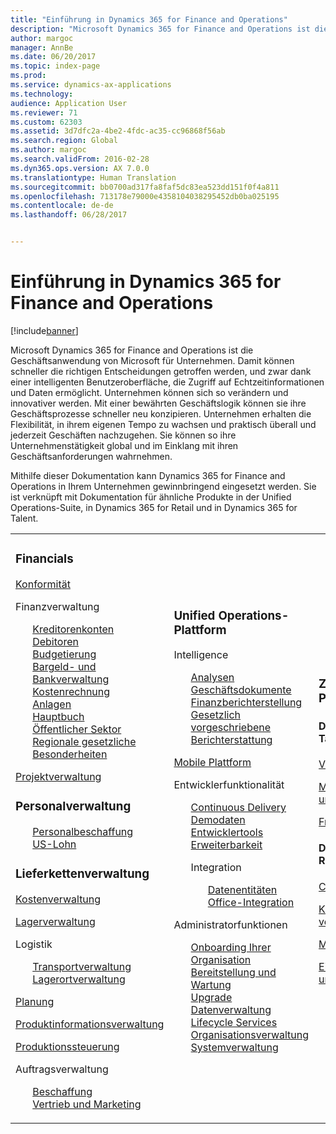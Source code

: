 ```yaml
---
title: "Einführung in Dynamics 365 for Finance and Operations"
description: "Microsoft Dynamics 365 for Finance and Operations ist die Geschäftsanwendung von Microsoft für Unternehmen. Mithilfe dieser Seite können Sie das Produkt kennenlernen und in ihm die ersten Schritte unternehmen."
author: margoc
manager: AnnBe
ms.date: 06/20/2017
ms.topic: index-page
ms.prod: 
ms.service: dynamics-ax-applications
ms.technology: 
audience: Application User
ms.reviewer: 71
ms.custom: 62303
ms.assetid: 3d7dfc2a-4be2-4fdc-ac35-cc96868f56ab
ms.search.region: Global
ms.author: margoc
ms.search.validFrom: 2016-02-28
ms.dyn365.ops.version: AX 7.0.0
ms.translationtype: Human Translation
ms.sourcegitcommit: bb0700ad317fa8faf5dc83ea523dd151f0f4a811
ms.openlocfilehash: 713178e79000e4358104038295452db0ba025195
ms.contentlocale: de-de
ms.lasthandoff: 06/28/2017


---
```

# <a name="introduction-to-dynamics-365-finance-and-operations"></a>Einführung in Dynamics 365 for Finance and Operations

[!include[banner](includes/banner.md)]

Microsoft Dynamics 365 for Finance and Operations ist die Geschäftsanwendung von Microsoft für Unternehmen. Damit können schneller die richtigen Entscheidungen getroffen werden, und zwar dank einer intelligenten Benutzeroberfläche, die Zugriff auf Echtzeitinformationen und Daten ermöglicht. Unternehmen können sich so verändern und innovativer werden. Mit einer bewährten Geschäftslogik können sie ihre Geschäftsprozesse schneller neu konzipieren. Unternehmen erhalten die Flexibilität, in ihrem eigenen Tempo zu wachsen und praktisch überall und jederzeit Geschäften nachzugehen. Sie können so ihre Unternehmenstätigkeit global und im Einklang mit ihren Geschäftsanforderungen wahrnehmen. 

Mithilfe dieser Dokumentation kann Dynamics 365 for Finance and Operations in Ihrem Unternehmen gewinnbringend eingesetzt werden. Sie ist verknüpft mit Dokumentation für ähnliche Produkte in der Unified Operations-Suite, in Dynamics 365 for Retail und in Dynamics 365 for Talent. 

<table>
<colgroup>
<col width="33%" />
<col width="33%" />
<col width="33%" />
</colgroup>
<tbody>
<tr class="odd">
<td><h3>Financials</h3>
<p><a href="../financials/general-ledger/audit-policy-rules">Konformität</a></p>
<p>Finanzverwaltung</p>
<ul style="list-style-type:none">
<li><a href="../financials/accounts-payable/accounts-payable">Kreditorenkonten</a></li>
<li><a href="../financials/accounts-receivable/accounts-receivable">Debitoren</a></li>
<li><a href="../financials/budgeting/budgeting-overview">Budgetierung</a></li>
<li><a href="../financials/cash-bank-management/cash-bank-management">Bargeld- und Bankverwaltung</a></li>
<li><a href="../financials/cost-accounting/cost-accounting-home-page">Kostenrechnung</a></li>
<li><a href="../financials/fixed-assets/fixed-assets">Anlagen</a></li>
<li><a href="../financials/general-ledger/general-ledger">Hauptbuch</a></li>
<li><a href="../financials/public-sector/public-sector-functionality">Öffentlicher Sektor</a></li>
<li><a href="../dev-itpro/lcs-solutions/country-region">Regionale gesetzliche Besonderheiten</a></li></ul>
<p><a href="../financials/project-management/overview-project-management-accounting">Projektverwaltung</a></p>
<H3>Personalverwaltung</h3>
  <ul style="list-style-type:none">
<li><a href="hr/manage-recruiting-process">Personalbeschaffung</a></li>
<li><a href="hr/localizations/noam-usa-payroll">US-Lohn</a></li>
</ul>
<h3>Lieferkettenverwaltung</h3>
<p><a href="../supply-chain/cost-management/costing-sheets">Kostenverwaltung</a></p>
<p><a href="../supply-chain/inventory/inventory-locations">Lagerverwaltung</a></p>
<p>Logistik</p>
<ul style="list-style-type:none"><li><a href="../supply-chain/transportation/transportation-management-overview">Transportverwaltung</a></li>
<li><a href="../supply-chain/warehousing/warehouse-configuration">Lagerortverwaltung</a></li></ul>
<p><a href="../supply-chain/master-planning/master-plans">Planung</a></p>
  <p><a href="../supply-chain/pim/set-up-maintain-product-configuration-model">Produktinformationsverwaltung</a></p>
  <p><a href="../supply-chain/production-control/create-production-orders">Produktionssteuerung</a></p>
<p>Auftragsverwaltung</p>
  <ul style="list-style-type:none"><li><a href="../supply-chain/procurement/procurement-sourcing-overview">Beschaffung</a></li>
  <li><a href="../supply-chain/sales-marketing/overview-sales-marketing">Vertrieb und Marketing</a></li></ul>
</td>
<td>
<h3>Unified Operations-Plattform</h3>
<p>Intelligence</p>
<ul style="list-style-type:none"><li><a href="../dev-itpro/analytics/analytics">Analysen</a></li>
 <li><a href="../dev-itpro/analytics/document-reporting-services">Geschäftsdokumente</a></li>
<li><a href="../dev-itpro/analytics/financial-reporting-intro">Finanzberichterstellung</a></li>
<li><a href="../dev-itpro/analytics/general-electronic-reporting">Gesetzlich vorgeschriebene Berichterstattung</a></li></ul>

<p><a href="../dev-itpro/mobile-apps/mobile-platform">Mobile Plattform</a></p>

 <p>Entwicklerfunktionalität</p>
<ul style="list-style-type:none">
<li><a href="../dev-itpro/dev-tools/continuous-delivery-home-page">Continuous Delivery</a></li>
<li><a href="../dev-itpro/get-started/demo-data">Demodaten</a></li>
<li><a href="../dev-itpro/dev-tools/developer-home-page">Entwicklertools</a></li>
<li><a href="../dev-itpro/extensibility/customize-model-elements-extensions">Erweiterbarkeit</a></li>
<li><p>Integration</p>
<ul style="list-style-type:none"><li><a href="../dev-itpro/data-entities/data-entities">Datenentitäten</a></li>
<li><a href="../dev-itpro/office-integration/office-integration">Office-Integration</a></li></ul></li></ul>

<p>Administratorfunktionen<p>
<ul style="list-style-type:none">
<li><a href="../fin-and-ops/get-started/onboarding-home">Onboarding Ihrer Organisation</a></li>
<li><a href="../dev-itpro/deployment/deploy-demo-environment">Bereitstellung und Wartung</a></li>
<li><a href="../dev-itpro/migration-upgrade/upgrade-home-page">Upgrade</a></li>
<li><a href="../dev-itpro/data-entities/data-management-integration-data-entity">Datenverwaltung</a></li>
<li><a href="../dev-itpro/lifecycle-services/lcs">Lifecycle Services</a></li>
<li><a href="../fin-and-ops/organization-administration/organization-administration-home-page">Organisationsverwaltung</a></li>
<li><a href="../dev-itpro/sysadmin/system-administration-home-page">Systemverwaltung</a></li>
</ul>
</td>
<td>
<h3>Zugehörige Produkte</h3>
<h4>Dynamics 365 for Talent</h4>
<p><a href="../talent/manage-benefit-program">Vorteile</a></p>
<p><a href="../talent/performance-management-overview">Mitarbeiterentwicklung und -schulung</a></p>
<p><a href="../talent/questionnaires">Fragebogen</a></p>

<h4>Dynamics 365 for Retail</h4>
<p><a href="../retail/call-center-functionality">Callcenter</p>
<p><a href="../retail/define-maintain-retail-channels">Kanaleinrichtung und -verwaltung</p>
<p><a href="../retail/retail-peripherals-overview">MPOS und Cloud POS</p>
<p><a href="../retail/dev-itpro/dev-retail-home-page">Einzelhandelsentwickler und Verwaltung</p>

</td>
</tr>

</tbody>
</table>

